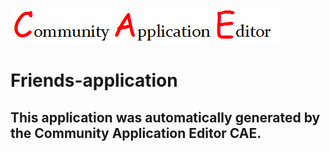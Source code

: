 ![CAE](https://github.com/CAETESTRWTH/application-18/blob/master/img/logo.png)  

Friends-application
===================


This application was automatically generated by the Community Application Editor CAE.  
---------------
